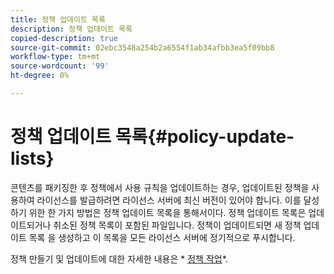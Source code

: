 ```yaml
---
title: 정책 업데이트 목록
description: 정책 업데이트 목록
copied-description: true
source-git-commit: 02ebc3548a254b2a6554f1ab34afbb3ea5f09bb8
workflow-type: tm+mt
source-wordcount: '99'
ht-degree: 0%

---
```


# 정책 업데이트 목록{#policy-update-lists}

콘텐츠를 패키징한 후 정책에서 사용 규칙을 업데이트하는 경우, 업데이트된 정책을 사용하여 라이선스를 발급하려면 라이선스 서버에 최신 버전이 있어야 합니다. 이를 달성하기 위한 한 가지 방법은 정책 업데이트 목록을 통해서이다. 정책 업데이트 목록은 업데이트되거나 취소된 정책 목록이 포함된 파일입니다. 정책이 업데이트되면 새 정책 업데이트 목록 을 생성하고 이 목록을 모든 라이선스 서버에 정기적으로 푸시합니다.

정책 만들기 및 업데이트에 대한 자세한 내용은 * [정책 작업](../../aaxs-protecting-content/content-working-with-policies/content-working-with-policies-overview.md)*.
